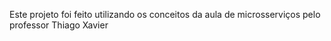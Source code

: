 Este projeto foi feito utilizando os conceitos da aula de microsserviços pelo professor Thiago Xavier 
